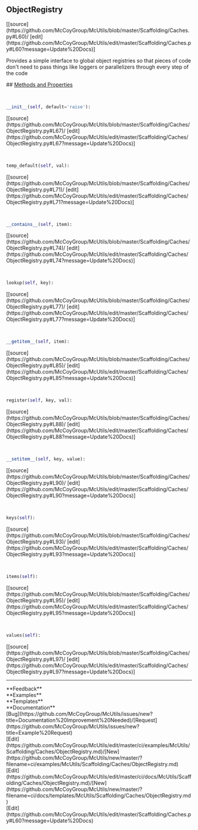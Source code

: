 ## <a id="McUtils.Scaffolding.Caches.ObjectRegistry">ObjectRegistry</a> 

<div class="docs-source-link" markdown="1">
[[source](https://github.com/McCoyGroup/McUtils/blob/master/Scaffolding/Caches.py#L60)/
[edit](https://github.com/McCoyGroup/McUtils/edit/master/Scaffolding/Caches.py#L60?message=Update%20Docs)]
</div>

Provides a simple interface to global object registries
so that pieces of code don't need to pass things like loggers
or parallelizers through every step of the code







<div class="collapsible-section">
 <div class="collapsible-section collapsible-section-header" markdown="1">
## <a class="collapse-link" data-toggle="collapse" href="#methods" markdown="1"> Methods and Properties</a> <a class="float-right" data-toggle="collapse" href="#methods"><i class="fa fa-chevron-down"></i></a>
 </div>
 <div class="collapsible-section collapsible-section-body collapse show" id="methods" markdown="1">
 
<a id="McUtils.Scaffolding.Caches.ObjectRegistry.__init__" class="docs-object-method">&nbsp;</a> 
```python
__init__(self, default='raise'): 
```
<div class="docs-source-link" markdown="1">
[[source](https://github.com/McCoyGroup/McUtils/blob/master/Scaffolding/Caches/ObjectRegistry.py#L67)/
[edit](https://github.com/McCoyGroup/McUtils/edit/master/Scaffolding/Caches/ObjectRegistry.py#L67?message=Update%20Docs)]
</div>


<a id="McUtils.Scaffolding.Caches.ObjectRegistry.temp_default" class="docs-object-method">&nbsp;</a> 
```python
temp_default(self, val): 
```
<div class="docs-source-link" markdown="1">
[[source](https://github.com/McCoyGroup/McUtils/blob/master/Scaffolding/Caches/ObjectRegistry.py#L71)/
[edit](https://github.com/McCoyGroup/McUtils/edit/master/Scaffolding/Caches/ObjectRegistry.py#L71?message=Update%20Docs)]
</div>


<a id="McUtils.Scaffolding.Caches.ObjectRegistry.__contains__" class="docs-object-method">&nbsp;</a> 
```python
__contains__(self, item): 
```
<div class="docs-source-link" markdown="1">
[[source](https://github.com/McCoyGroup/McUtils/blob/master/Scaffolding/Caches/ObjectRegistry.py#L74)/
[edit](https://github.com/McCoyGroup/McUtils/edit/master/Scaffolding/Caches/ObjectRegistry.py#L74?message=Update%20Docs)]
</div>


<a id="McUtils.Scaffolding.Caches.ObjectRegistry.lookup" class="docs-object-method">&nbsp;</a> 
```python
lookup(self, key): 
```
<div class="docs-source-link" markdown="1">
[[source](https://github.com/McCoyGroup/McUtils/blob/master/Scaffolding/Caches/ObjectRegistry.py#L77)/
[edit](https://github.com/McCoyGroup/McUtils/edit/master/Scaffolding/Caches/ObjectRegistry.py#L77?message=Update%20Docs)]
</div>


<a id="McUtils.Scaffolding.Caches.ObjectRegistry.__getitem__" class="docs-object-method">&nbsp;</a> 
```python
__getitem__(self, item): 
```
<div class="docs-source-link" markdown="1">
[[source](https://github.com/McCoyGroup/McUtils/blob/master/Scaffolding/Caches/ObjectRegistry.py#L85)/
[edit](https://github.com/McCoyGroup/McUtils/edit/master/Scaffolding/Caches/ObjectRegistry.py#L85?message=Update%20Docs)]
</div>


<a id="McUtils.Scaffolding.Caches.ObjectRegistry.register" class="docs-object-method">&nbsp;</a> 
```python
register(self, key, val): 
```
<div class="docs-source-link" markdown="1">
[[source](https://github.com/McCoyGroup/McUtils/blob/master/Scaffolding/Caches/ObjectRegistry.py#L88)/
[edit](https://github.com/McCoyGroup/McUtils/edit/master/Scaffolding/Caches/ObjectRegistry.py#L88?message=Update%20Docs)]
</div>


<a id="McUtils.Scaffolding.Caches.ObjectRegistry.__setitem__" class="docs-object-method">&nbsp;</a> 
```python
__setitem__(self, key, value): 
```
<div class="docs-source-link" markdown="1">
[[source](https://github.com/McCoyGroup/McUtils/blob/master/Scaffolding/Caches/ObjectRegistry.py#L90)/
[edit](https://github.com/McCoyGroup/McUtils/edit/master/Scaffolding/Caches/ObjectRegistry.py#L90?message=Update%20Docs)]
</div>


<a id="McUtils.Scaffolding.Caches.ObjectRegistry.keys" class="docs-object-method">&nbsp;</a> 
```python
keys(self): 
```
<div class="docs-source-link" markdown="1">
[[source](https://github.com/McCoyGroup/McUtils/blob/master/Scaffolding/Caches/ObjectRegistry.py#L93)/
[edit](https://github.com/McCoyGroup/McUtils/edit/master/Scaffolding/Caches/ObjectRegistry.py#L93?message=Update%20Docs)]
</div>


<a id="McUtils.Scaffolding.Caches.ObjectRegistry.items" class="docs-object-method">&nbsp;</a> 
```python
items(self): 
```
<div class="docs-source-link" markdown="1">
[[source](https://github.com/McCoyGroup/McUtils/blob/master/Scaffolding/Caches/ObjectRegistry.py#L95)/
[edit](https://github.com/McCoyGroup/McUtils/edit/master/Scaffolding/Caches/ObjectRegistry.py#L95?message=Update%20Docs)]
</div>


<a id="McUtils.Scaffolding.Caches.ObjectRegistry.values" class="docs-object-method">&nbsp;</a> 
```python
values(self): 
```
<div class="docs-source-link" markdown="1">
[[source](https://github.com/McCoyGroup/McUtils/blob/master/Scaffolding/Caches/ObjectRegistry.py#L97)/
[edit](https://github.com/McCoyGroup/McUtils/edit/master/Scaffolding/Caches/ObjectRegistry.py#L97?message=Update%20Docs)]
</div>
 </div>
</div>












---


<div markdown="1" class="text-secondary">
<div class="container">
  <div class="row">
   <div class="col" markdown="1">
**Feedback**   
</div>
   <div class="col" markdown="1">
**Examples**   
</div>
   <div class="col" markdown="1">
**Templates**   
</div>
   <div class="col" markdown="1">
**Documentation**   
</div>
   <div class="col" markdown="1">
   
</div>
   <div class="col" markdown="1">
   
</div>
   <div class="col" markdown="1">
   
</div>
</div>
  <div class="row">
   <div class="col" markdown="1">
[Bug](https://github.com/McCoyGroup/McUtils/issues/new?title=Documentation%20Improvement%20Needed)/[Request](https://github.com/McCoyGroup/McUtils/issues/new?title=Example%20Request)   
</div>
   <div class="col" markdown="1">
[Edit](https://github.com/McCoyGroup/McUtils/edit/master/ci/examples/McUtils/Scaffolding/Caches/ObjectRegistry.md)/[New](https://github.com/McCoyGroup/McUtils/new/master/?filename=ci/examples/McUtils/Scaffolding/Caches/ObjectRegistry.md)   
</div>
   <div class="col" markdown="1">
[Edit](https://github.com/McCoyGroup/McUtils/edit/master/ci/docs/McUtils/Scaffolding/Caches/ObjectRegistry.md)/[New](https://github.com/McCoyGroup/McUtils/new/master/?filename=ci/docs/templates/McUtils/Scaffolding/Caches/ObjectRegistry.md)   
</div>
   <div class="col" markdown="1">
[Edit](https://github.com/McCoyGroup/McUtils/edit/master/Scaffolding/Caches.py#L60?message=Update%20Docs)   
</div>
   <div class="col" markdown="1">
   
</div>
   <div class="col" markdown="1">
   
</div>
   <div class="col" markdown="1">
   
</div>
</div>
</div>
</div>